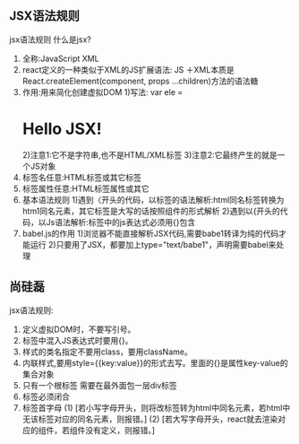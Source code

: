 ## JSX语法规则
jsx语法规则
什么是jsx?
1. 全称:JavaScript XML
2. react定义的一种类似于XML的JS扩展语法: JS ＋XML本质是React.createElement(component, props ...children)方法的语法糖
3. 作用:用来简化创建虚拟DOM
1)写法: var ele = <h1>Hello JSX!</h1>
2)注意1∶它不是字符串,也不是HTML/XML标签
3)注意2∶它最终产生的就是一个JS对象
4. 标签名任意:HTML标签或其它标签
5. 标签属性任意:HTML标签属性或其它
6. 基本语法规则
1)遇到〈开头的代码，以标签的语法解析:html同名标签转换为htm1同名元素，其它标签是大写的话按照组件的形式解析
2)遇到以{开头的代码，以Js语法解析:标签中的js表达式必须用{}包含
7. babel.js的作用
1)浏览器不能直接解析JSX代码,需要babe1转译为纯的代码才能运行
2)只要用了JSX，都要加上type="text/babe1"，声明需要babel来处理



## 尚硅磊
jsx语法规则:
1. 定义虚拟DOM时，不要写引号。
2. 标签中混入JS表达式时要用{}。
3. 样式的类名指定不要用class，要用className。
4. 内联样式,要用style={{key:value}}的形式去写。里面的{}是属性key-value的集合对象
5. 只有一个根标签 需要在最外面包一层div标签
6. 标签必须闭合
7. 标签首字母
  (1) [若小写字母开头，则将改标签转为html中同名元素，若html中无该标签对应的同名元素，则报错。]
  (2) [若大写字母开头，react就去渲染对应的组件，若组件没有定义，则报错。]
